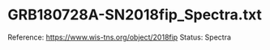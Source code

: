# GRB180728A-SN2018fip_Spectra.txt

Reference: https://www.wis-tns.org/object/2018fip
Status: Spectra